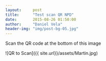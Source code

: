 ```yaml
---
layout:     post
title:      "Test scan QR NPD"
date:       2015-08-26 01:50:00
author:     "Daniel Vela"
header-img: "img/post-bg-05.jpg"
---
```


Scan the QR code at the bottom of this image 

![QR to Scan]({{ site.url}}/assets/Martin.jpg)